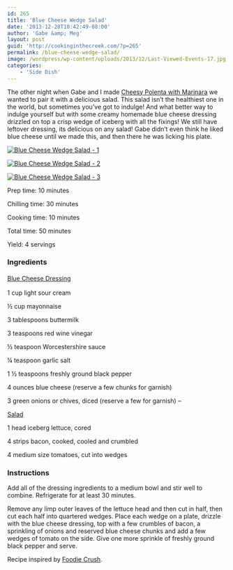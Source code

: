 ```yaml
---
id: 265
title: 'Blue Cheese Wedge Salad'
date: '2013-12-28T10:42:49-08:00'
author: 'Gabe &amp; Meg'
layout: post
guid: 'http://cookinginthecreek.com/?p=265'
permalink: /blue-cheese-wedge-salad/
image: /wordpress/wp-content/uploads/2013/12/Last-Viewed-Events-17.jpg
categories:
    - 'Side Dish'
---
```


The other night when Gabe and I made [Cheesy Polenta with Marinara](http://cookinginthecreek.com/cheesy-polenta-marinara/) we wanted to pair it with a delicious salad. This salad isn’t the healthiest one in the world, but sometimes you’ve got to indulge! And what better way to indulge yourself but with some creamy homemade blue cheese dressing drizzled on top a crisp wedge of iceberg with all the fixings! We still have leftover dressing, its delicious on any salad! Gabe didn’t even think he liked blue cheese until we made this, and then there he was licking his plate.

[![Blue Cheese Wedge Salad - 1](http://cookinginthecreek.com/wordpress/wp-content/uploads/2013/12/Last-Viewed-Events-15-1024x680.jpg)](http://cookinginthecreek.com/wordpress/wp-content/uploads/2013/12/Last-Viewed-Events-15.jpg)

[![Blue Cheese Wedge Salad - 2](http://cookinginthecreek.com/wordpress/wp-content/uploads/2013/12/Last-Viewed-Events-16-1024x680.jpg)](http://cookinginthecreek.com/wordpress/wp-content/uploads/2013/12/Last-Viewed-Events-16.jpg)

[![Blue Cheese Wedge Salad - 3](http://cookinginthecreek.com/wordpress/wp-content/uploads/2013/12/Last-Viewed-Events-17-1024x680.jpg)](http://cookinginthecreek.com/wordpress/wp-content/uploads/2013/12/Last-Viewed-Events-17.jpg)

Prep time: 10 minutes

Chilling time: 30 minutes

Cooking time: 10 minutes

Total time: 50 minutes

Yield: 4 servings

### Ingredients

<span style="text-decoration: underline;"><span style="line-height: 1.5em;">Blue Cheese Dressing</span></span>

1 cup light sour cream

½ cup mayonnaise

3 tablespoons buttermilk

3 teaspoons red wine vinegar

½ teaspoon Worcestershire sauce

¼ teaspoon garlic salt

1 ½ teaspoons freshly ground black pepper

4 ounces blue cheese (reserve a few chunks for garnish)

3 green onions or chives, diced (reserve a few for garnish) –

<span style="text-decoration: underline;">Salad</span>

1 head iceberg lettuce, cored

4 strips bacon, cooked, cooled and crumbled

4 medium size tomatoes, cut into wedges

### Instructions

Add all of the dressing ingredients to a medium bowl and stir well to combine. Refrigerate for at least 30 minutes.

Remove any limp outer leaves of the lettuce head and then cut in half, then cut each half into quartered wedges. Place each wedge on a plate, drizzle with the blue cheese dressing, top with a few crumbles of bacon, a sprinkling of onions and reserved blue cheese chunks and add a few wedges of tomato on the side. Give one more sprinkle of freshly ground black pepper and serve.

Recipe inspired by [Foodie Crush](http://www.foodiecrush.com/2013/05/blue-cheese-wedge-salad-recipe/).